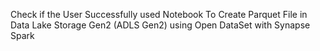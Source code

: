 Check if the User Successfully used Notebook To Create Parquet File in Data Lake Storage Gen2 (ADLS Gen2) using Open DataSet  with Synapse Spark 
